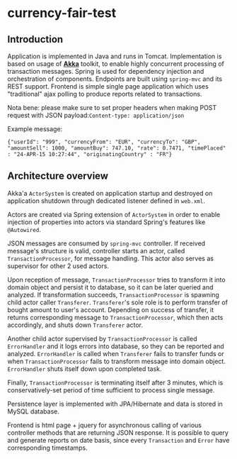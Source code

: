 currency-fair-test
========================

Introduction
------------

Application is implemented in Java and runs in Tomcat.
Implementation is based on usage of **[Akka](http://akka.io)** toolkit, to enable highly concurrent processing of transaction messages.
Spring is used for dependency injection and orchestration of components. Endpoints are built using `spring-mvc` and its REST support. 
Frontend is simple single page application which uses "traditional" ajax polling to produce reports related to transactions.

Nota bene: please make sure to set proper headers when making POST request with JSON payload:`Content-type: application/json`

Example message:
```
{"userId": "999", "currencyFrom": "EUR", "currencyTo": "GBP", "amountSell": 1000, "amountBuy": 747.10, "rate": 0.7471, "timePlaced" : "24-APR-15 10:27:44", "originatingCountry" : "FR"}
```
Architecture overview
--------------

Akka'a `ActorSystem` is created on application startup and destroyed on application shutdown through dedicated listener defined in `web.xml`.

Actors are created via Spring extension of `ActorSystem` in order to enable injection of properties into actors via standard Spring's features like `@Autowired`.

JSON messages are consumed by `spring-mvc` controller. If received message's structure is valid, controller starts an actor, called `TransactionProcessor`, for message handling. This actor also serves as supervisor for other 2 used actors.

Upon reception of message, `TransactionProcessor` tries to transform it into domain object and persist it to database, so it can be later queried and analyzed.
If transformation succeeds, `TransactionProcessor` is spawning child actor caller `Transferer`. `Transferer`'s sole role is to perform transfer of bought amount to user's account. Depending on success of transfer, it returns corresponding message to `TransactionProcessor`, which then acts accordingly, and shuts down `Transferer` actor.

Another child actor supervised by `TransactionProcessor` is called `ErrorHandler` and it logs errors into database, so they can be reported and analyzed.
`ErrorHandler` is called when `Transferer` fails to transfer funds or when `TransactionProcessor` fails to transform message into domain object. `ErrorHandler` shuts itself down upon completed task.

Finally, `TransactionProcessor` is terminating itself after 3 minutes, which is conservatively-set period of time sufficient to process single message.

Persistence layer is implemented with JPA/Hibernate and data is stored in MySQL database.

Frontend is html page + jquery for asynchronous calling of various controller methods that are returning JSON response. It is possible to query and generate reports on date basis, since every `Transaction` and `Error` have corresponding timestamps.

